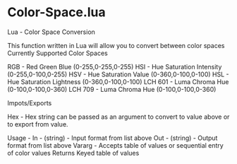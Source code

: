 Color-Space.lua
===============

Lua - Color Space Conversion 

This function written in Lua will allow you to convert between color spaces
Currently Supported Color Spaces

RGB - Red Green Blue (0-255,0-255,0-255)
HSI - Hue Saturation Intensity (0-255,0-100,0-255)
HSV - Hue Saturation Value (0-360,0-100,0-100)
HSL - Hue Saturation Lightness (0-360,0-100,0-100)
LCH 601 - Luma Chroma Hue (0-100,0-100,0-360)
LCH 709 - Luma Chroma Hue (0-100,0-100,0-360)

Impots/Exports

Hex - Hex string can be passed as an argument to convert to value above or to export from value.

Usage - 
In - (string) - Input format from list above
Out - (string) - Output format from list above
Vararg - Accepts table of values or sequential entry of color values
Returns Keyed table of values
